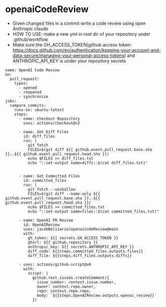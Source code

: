 # openaiCodeReview

- Given changed files in a commit write a code review using open Anthropic claude
- HOW TO USE: make a new yml in root dir of your repository under .github/workflow
- Make sure the GH_ACCESS_TOKEN(github access token: https://docs.github.com/en/authentication/keeping-your-account-and-data-secure/managing-your-personal-access-tokens) and ANTHROPIC_API_KEY is under your repository secrets
```
name: OpenAI Code Review
on:
  pull_request:
    types:
      - opened
      - reopened
      - synchronize
jobs:
  compare_commits:
    runs-on: ubuntu-latest
    steps:
      - name: Checkout Repository
        uses: actions/checkout@v2
        
      - name: Get Diff Files
        id: diff_files
        run: |
          git fetch
          FILES=$(git diff ${{ github.event.pull_request.base.sha }}..${{ github.event.pull_request.head.sha }})
          echo $FILES >> diff_files.txt
          echo "::set-output name=diffs::$(cat diff_files.txt)"
          
        
      - name: Get Committed Files
        id: committed_files
        run: |
          git fetch --unshallow
          FILES=$(git diff --name-only ${{ github.event.pull_request.base.sha }}..${{ github.event.pull_request.head.sha }})
          echo $FILES >> committed_files.txt
          echo "::set-output name=files::$(cat committed_files.txt)"
          
      - name: OpenAI PR Review
        id: OpenAIReview
        uses: jacobBelizario/openaiCodeReview@main
        with:
          gh_token: ${{ secrets.GH_ACCESS_TOKEN }}
          ghurl: ${{ github.repository }}
          anthropic_key: ${{ secrets.ANTHROPIC_API_KEY }}
          diff_code: ${{steps.committed_files.outputs.files}}
          diff_file: ${{steps.diff_files.outputs.diffs}}
          
      - uses: actions/github-script@v6
        with:
          script: |
            github.rest.issues.createComment({
              issue_number: context.issue.number,
              owner: context.repo.owner,
              repo: context.repo.repo,
              body: `${{steps.OpenAIReview.outputs.openai_review}}`
            })
```
